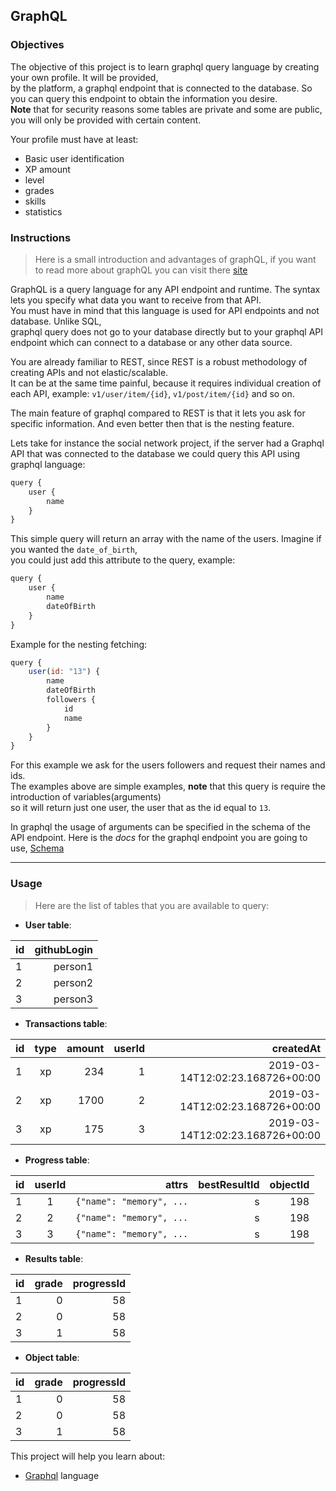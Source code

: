 ## GraphQL

### Objectives

The objective of this project is to learn graphql query language by creating your own profile. It will be provided,\
by the platform, a graphql endpoint that is connected to the database. So you can query this endpoint to obtain the information you desire.\
**Note** that for security reasons some tables are private and some are public, you will only be provided with certain content.

Your profile must have at least:

- Basic user identification
- XP amount
- level
- grades
- skills
- statistics

### Instructions

> Here is a small introduction and advantages of graphQL, if you want to read more about graphQL you can visit there [site](https://graphql.org/)

GraphQL is a query language for any API endpoint and runtime. The syntax lets you specify what data you want to receive from that API.\
You must have in mind that this language is used for API endpoints and not database. Unlike SQL,\
graphql query does not go to your database directly but to your graphql API endpoint which can connect to a database or any other data source.

You are already familiar to REST, since REST is a robust methodology of creating APIs and not elastic/scalable.\
It can be at the same time painful, because it requires individual creation of each API, example: `v1/user/item/{id}`, `v1/post/item/{id}` and so on.

The main feature of graphql compared to REST is that it lets you ask for specific information. And even better then that is the nesting feature.

Lets take for instance the social network project, if the server had a Graphql API that was connected to the database we could query this API using graphql language:

```js
query {
    user {
        name
    }
}
```

This simple query will return an array with the name of the users. Imagine if you wanted the `date_of_birth`,\
you could just add this attribute to the query, example:

```js
query {
    user {
        name
        dateOfBirth
    }
}
```

Example for the nesting fetching:

```js
query {
    user(id: "13") {
        name
        dateOfBirth
        followers {
            id
            name
        }
    }
}
```

For this example we ask for the users followers and request their names and ids.\
The examples above are simple examples, **note** that this query is require the introduction of variables(arguments)\
 so it will return just one user, the user that as the id equal to `13`.

In graphql the usage of arguments can be specified in the schema of the API endpoint. Here is the *docs* for the graphql endpoint you are going to use, [Schema](https://01.alem.school/public/subjects/grapqhl)

<!-- EXPLAIN WHAT IS GOING TO HAPPEN  -->



---

### Usage

> Here are the list of tables that you are available to query:

- **User table**:

| id  | githubLogin |
| --- | ----------: |
| 1   |     person1 |
| 2   |     person2 |
| 3   |     person3 |

- **Transactions table**:

| id  | type | amount | userId |                        createdAt |
| --- | :--: | -----: | -----: | -------------------------------: |
| 1   |  xp  |    234 |      1 | 2019-03-14T12:02:23.168726+00:00 |
| 2   |  xp  |   1700 |      2 | 2019-03-14T12:02:23.168726+00:00 |
| 3   |  xp  |    175 |      3 | 2019-03-14T12:02:23.168726+00:00 |

- **Progress table**:

| id  | userId |                    attrs | bestResultId | objectId |
| --- | :----: | -----------------------: | -----------: | -------: |
| 1   |   1    | `{"name": "memory", ...` |            s |      198 |
| 2   |   2    | `{"name": "memory", ...` |            s |      198 |
| 3   |   3    | `{"name": "memory", ...` |            s |      198 |

- **Results table**:

| id  | grade | progressId |
| --- | ----: | ---------: |
| 1   |     0 |         58 |
| 2   |     0 |         58 |
| 3   |     1 |         58 |

- **Object table**:

| id  | grade | progressId |
| --- | ----: | ---------: |
| 1   |     0 |         58 |
| 2   |     0 |         58 |
| 3   |     1 |         58 |

This project will help you learn about:

- [Graphql](https://graphql.org/) language

